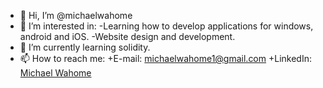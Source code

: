 - 👋 Hi, I’m @michaelwahome
- 👀 I’m interested in:
  -Learning how to develop applications for windows, android and iOS.
  -Website design and development.
- 🌱 I’m currently learning solidity.
- 📫 How to reach me:
+E-mail: michaelwahome1@gmail.com
+LinkedIn: [Michael Wahome](https://www.linkedin.com/in/michael-wahome-9b97701b4/)

<!--- 💞️ I’m looking to collaborate on ...--->
<!---
michaelwahome/michaelwahome is a ✨ special ✨ repository because its `README.md` (this file) appears on your GitHub profile.
You can click the Preview link to take a look at your changes.
--->
